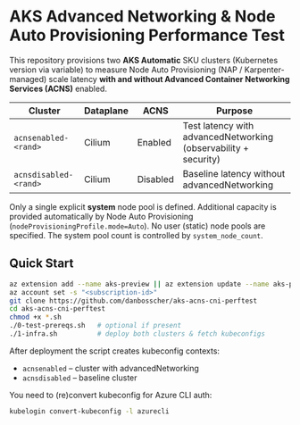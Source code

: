 # AKS Advanced Networking & Node Auto Provisioning Performance Test

This repository provisions two **AKS Automatic** SKU clusters (Kubernetes version via variable) to measure Node Auto Provisioning (NAP / Karpenter-managed) scale latency **with and without Advanced Container Networking Services (ACNS)** enabled.

| Cluster | Dataplane | ACNS | Purpose |
|---------|-----------|------|---------|
| `acnsenabled-<rand>`  | Cilium | Enabled  | Test latency with advancedNetworking (observability + security) |
| `acnsdisabled-<rand>` | Cilium | Disabled | Baseline latency without advancedNetworking |

Only a single explicit **system** node pool is defined. Additional capacity is provided automatically by Node Auto Provisioning (`nodeProvisioningProfile.mode=Auto`). No user (static) node pools are specified. The system pool count is controlled by `system_node_count`.

## Quick Start

```bash
az extension add --name aks-preview || az extension update --name aks-preview
az account set -s "<subscription-id>"
git clone https://github.com/danbosscher/aks-acns-cni-perftest
cd aks-acns-cni-perftest
chmod +x *.sh
./0-test-prereqs.sh   # optional if present
./1-infra.sh          # deploy both clusters & fetch kubeconfigs
```

After deployment the script creates kubeconfig contexts:
* `acnsenabled` – cluster with advancedNetworking
* `acnsdisabled` – baseline cluster

You need to (re)convert kubeconfig for Azure CLI auth:
```bash
kubelogin convert-kubeconfig -l azurecli
```